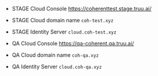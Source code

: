 
* STAGE Cloud Console <https://coherenttest.stage.truu.ai/>

* STAGE Cloud domain name `coh-test.xyz`

* STAGE Identity Server `cloud.coh-test.xyz`



* QA Cloud Console <https://qa-coherent.qa.truu.ai/>

* QA Cloud domain name `coh-qa.xyz`

* QA Identity Server `cloud.coh-qa.xyz`
